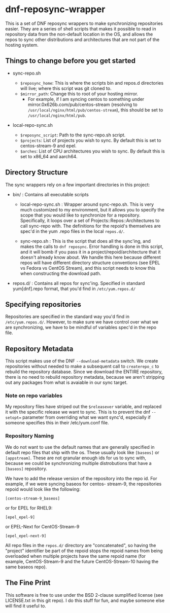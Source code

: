 # dnf-reposync-wrapper
This is a set of DNF reposync wrappers to make synchronizing repositories easier. They are a series of shell scripts that makes it possible to read in repository data from the non-default location in the OS, and allows the repos to sync other distributions and architectures that are not part of the hosting system.


## Things to change before you get started

  - sync-repo.sh
    - `$reposync_home`: This is where the scripts bin and repos.d directories will live; where this script was git cloned to.
    - `$mirror_path`: Change this to root of your hosting mirror.
      - For example, if I am syncing centos to something under mirror.0x626b.com/pub/centos-stream (resolving to `/usr/local/nginx/html/pub/centos-stream`), this should be set to `/usr/local/nginx/html/pub`.

  - local-repo-sync.sh
    - `$reposync_script`: Path to the sync-repo.sh script.
    - `$projects`: List of projects you wish to sync. By default this is set to centos-stream-9 and epel.
    - `$arches`: List of CPU architectures you wish to sync. By default this is set to x86_64 and aarch64.
## Directory Structure
The sync wrappers rely on a few important directories in this project:

  - bin/ : Contains all executable scripts

    - local-repo-sync.sh : Wrapper around sync-repo.sh. This is very much customized to my environment, but it allows 
      you to specify the scope that you would like to synchronize for a repository. Specifically, it loops over a set
      of Projects::Repos::Architectures to call sync-repo with. The definitions for the repoid's themselves are spec'd
      in the yum .repo files in the local `repos.d/`.

    - sync-repo.sh : This is the script that does all the sync'ing, and makes the calls to `dnf reposync`. Error handling
      is done in this script, and it will bomb if you pass it in a project/repoid/architecture that it doesn't already
      know about. We handle this here because different repos will have different directory structure conventions
      (see EPEL vs Fedora vs CentOS Stream), and this script needs to know this when constructing the download path.

  - repos.d/ : Contains all repos for sync'ing. Specified in standard yum[dnf].repo format, that you'd find in 
    `/etc/yum.repos.d/`


## Specifying repositories
Repositories are specified in the standard way you'd find in `/etc/yum.repos.d/`. However, to make sure we have control
over what we are synchronizing, we have to be mindful of variables spec'd in the repo file.

## Repository Metadata
This script makes use of the DNF `--download-metadata` switch. We create repositories without needed to make a subsequent 
call to `createrepo_c` to rebuild the repository database. Since we download the ENTIRE repository, there is no need to 
rebuild repository metadata, because we aren't stripping out any packages from what is avaiable in our sync target. 

### Note on repo variables
My repository files have striped out the `$releasever` variable, and replaced it with the specific release we want to sync.
This is to prevent the dnf `--setopt=` parameter from overriding what we want sync'd, especially if someone specifies this
in their /etc/yum.conf file.

### Repository Naming
We do not want to use the default names that are generally specified in default repo files that ship with the os. These
usually look like `[baseos]` or `[appstream]`. These are not granular enough ids for us to sync with, because we could be 
synchronizing multiple distrobutions that have a `[baseos]` repository. 

We have to add the release version of the repository into the repo id. For example, if we were syncing baseos for centos-
stream-9, the repositories repoid would look like the following:

`[centos-stream-9_baseos]`

or for EPEL for RHEL9:

`[epel_epel-9]`

or EPEL-Next for CentOS-Stream-9

`[epel_epel-next-9]`

All repo files in the `repos.d/` directory are "concatenated", so having the "project" identifier be part of the repoid
stops the repoid names from being overloaded when multiple projects have the same repoid name (for example, CentOS-Stream-9
and the future CentOS-Stream-10 having the same baseos repo).


## The Fine Print
This software is free to use under the BSD 2-clause sumplified license (see LICENSE.txt in this git repo). I do this stuff
for fun, and maybe someone else will find it useful to.

      
